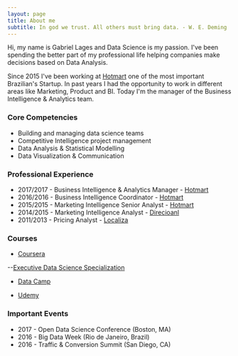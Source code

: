 ```yaml
---
layout: page
title: About me
subtitle: In god we trust. All others must bring data. - W. E. Deming
---
```


Hi, my name is Gabriel Lages and Data Science is my passion. I've been spending the better part of my professional life helping companies make decisions based on Data Analysis.

Since 2015 I've been working at [Hotmart](http://www.hotmart.com) one of the most important Brazilian's Startup. In past years I had the opportunity to work in different areas like Marketing, Product and BI. Today I'm the manager of the Business Intelligence & Analytics team.

### Core Competencies
- Building and managing data science teams
- Competitive Intelligence project management 
- Data Analysis & Statistical Modelling
- Data Visualization & Communication

### Professional Experience
- 2017/2017 - Business Intelligence & Analytics Manager - [Hotmart](http://www.hotmart.com)
- 2016/2016 - Business Intelligence Coordinator - [Hotmart](http://www.hotmart.com)
- 2015/2015 - Marketing Intelligence Senior Analyst - [Hotmart](http://www.hotmart.com)
- 2014/2015 - Marketing Intelligence Analyst - [Direcioanl](https://www.direcional.com.br/)
- 2011/2013 - Pricing Analyst - [Localiza](https://www.localiza.com/)

### Courses
- [Coursera](https://www.coursera.com/)

--[Executive Data Science Specialization](https://www.coursera.org/account/accomplishments/specialization/8H6M68HVVC8V)
- [Data Camp](https://www.datacamp.com/)

- [Udemy](https://www.udemy.com/)

### Important Events
- 2017 - Open Data Science Conference (Boston, MA)
- 2016 - Big Data Week (Rio de Janeiro, Brazil)
- 2016 - Traffic & Conversion Summit (San Diego, CA)
